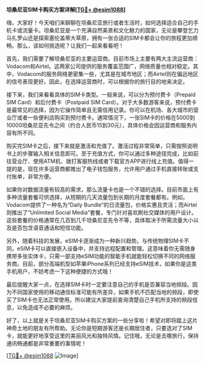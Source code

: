 **坦桑尼亚SIM卡购买方案详解[[TG💪+ @esim1088](https://t.me/s/esim1088)]**

嗨，大家好！今天咱们来聊聊在坦桑尼亚旅行或者生活时，如何选择适合自己的手机卡或流量卡。坦桑尼亚是一个充满自然美景和文化魅力的国家，无论是攀登乞力马扎罗山还是探索塞伦盖蒂大草原，拥有一张合适的SIM卡都会让你的旅程更加顺畅。那么，该如何挑选呢？让我们一起来看看吧！

首先，我们需要了解坦桑尼亚的主要运营商。目前市场上主要有两大主流运营商：Vodacom和Airtel。这两家公司提供的服务覆盖范围广，网络质量也相对稳定。其中，Vodacom的服务网络更密集一些，尤其是在城市地区；而Airtel则在偏远地区的信号表现更好。因此，在选择运营商时，可以根据你的旅行目的地来决定。

接下来，我们来看看具体的SIM卡类型。一般来说，可以分为预付费卡（Prepaid SIM Card）和后付费卡（Postpaid SIM Card）。对于大多数游客来说，预付费卡是最常见的选择，因为它操作简单且无需信用记录。你可以在机场、各大城市的营业厅或者一些便利店购买到预付费卡。通常情况下，一张SIM卡的价格在5000到10000坦桑尼亚先令之间（约合人民币15到30元），具体价格会因运营商和服务内容有所不同。

购买完SIM卡之后，接下来就是激活和充值了。激活过程非常简单，只需按照说明书上的步骤输入相关信息即可。至于充值方式，你可以通过多种途径完成，比如前往营业厅、使用ATM机、拨打客服热线或者下载官方APP进行线上充值。值得一提的是，现在许多运营商都推出了电子钱包服务，允许用户通过手机直接转账或支付账单，非常方便。

如果你对数据流量有较高的需求，那么流量卡也是一个不错的选择。目前市面上有多种流量套餐可供选择，从短期的几天流量包到长期的月度套餐都有。例如，Vodacom提供了一种名为“Daily Bundle”的日流量包，价格实惠且灵活；而Airtel则推出了“Unlimited Social Media”套餐，专门针对喜欢刷社交媒体的用户设计。这些套餐的价格通常在几百到几千坦桑尼亚先令不等，具体取决于所需流量大小以及是否包含语音通话和短信功能。

另外，随着科技的发展，eSIM卡逐渐成为一种新兴趋势。与传统物理SIM卡不同，eSIM卡可以直接嵌入设备中，并支持远程配置和管理。这意味着你无需随身携带多张实体卡，只需一部支持eSIM功能的智能手机就能轻松切换不同的网络服务商。目前，部分高端机型如苹果iPhone系列已经支持eSIM技术，如果你是这类手机用户，不妨考虑一下这种便捷的方式哦！

最后提醒大家一点，在选择SIM卡时一定要注意自己的手机是否兼容当地频段。因为不同国家使用的移动通信标准可能有所差异，如果手机不匹配当地的频段，即使买了SIM卡也无法正常使用。所以建议大家提前查询清楚自己手机所支持的频段信息，以免造成不必要的麻烦。

好了，以上就是关于坦桑尼亚SIM卡购买方案的一些分享啦！希望对即将踏上这片神奇土地的朋友有所帮助。无论你是短期游客还是长期居住者，只要选对了SIM卡，就能更好地享受这里的美丽风光和独特风情。记住哦，无论是去哪旅行，保持通讯畅通都是非常重要的事情呢！

[[TG💪+ @esim1088](https://t.me/s/esim1088) ![Image](https://i.postimg.cc/4NQfJmqS/Snipaste-2025-05-13-00-14-12.png)]